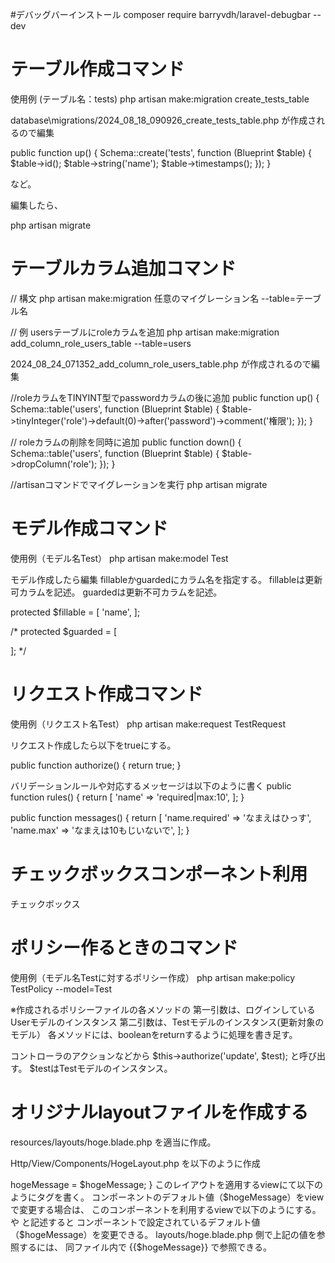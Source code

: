 #デバッグバーインストール
composer require barryvdh/laravel-debugbar --dev

# テーブル作成コマンド
使用例 (テーブル名：tests)
php artisan make:migration create_tests_table

database\migrations/2024_08_18_090926_create_tests_table.php
が作成されるので編集

public function up()
{
    Schema::create('tests', function (Blueprint $table) {
        $table->id();
        $table->string('name');
        $table->timestamps();
    });
}

など。

編集したら、

php artisan migrate

# テーブルカラム追加コマンド
// 構文
php artisan make:migration 任意のマイグレーション名 --table=テーブル名

// 例 usersテーブルにroleカラムを追加
php artisan make:migration add_column_role_users_table --table=users

2024_08_24_071352_add_column_role_users_table.php
が作成されるので編集

//roleカラムをTINYINT型でpasswordカラムの後に追加
public function up()
{
	Schema::table('users', function (Blueprint $table) {
	  $table->tinyInteger('role')->default(0)->after('password')->comment('権限');
	});
}

// roleカラムの削除を同時に追加
public function down()
{
    Schema::table('users', function (Blueprint $table) {
      $table->dropColumn('role');
    });
}

//artisanコマンドでマイグレーションを実行
php artisan migrate


# モデル作成コマンド
使用例（モデル名Test）
php artisan make:model Test

モデル作成したら編集
fillableかguardedにカラム名を指定する。
fillableは更新可カラムを記述。
guardedは更新不可カラムを記述。

protected $fillable = [
    'name',
];

/*
protected $guarded = [
    
];
*/

# リクエスト作成コマンド
使用例（リクエスト名Test）
php artisan make:request TestRequest

リクエスト作成したら以下をtrueにする。

public function authorize()
{
    return true;
}

バリデーションルールや対応するメッセージは以下のように書く
public function rules()
{
    return [
        'name' => 'required|max:10',
    ];
}

public function messages() {
    return [
        'name.required' => 'なまえはひっす',
        'name.max' => 'なまえは10もじいないで',
    ];
}



# チェックボックスコンポーネント利用
<x-checkbox-input name="hoge[]" value="{{hoge}}" :default="$hoge_default" />チェックボックス

# ポリシー作るときのコマンド
使用例（モデル名Testに対するポリシー作成）
php artisan make:policy TestPolicy --model=Test

※作成されるポリシーファイルの各メソッドの
第一引数は、ログインしているUserモデルのインスタンス
第二引数は、Testモデルのインスタンス(更新対象のモデル）
各メソッドには、booleanをreturnするように処理を書き足す。

コントローラのアクションなどから
$this->authorize('update', $test);
と呼び出す。
$testはTestモデルのインスタンス。

# オリジナルlayoutファイルを作成する

resources/layouts/hoge.blade.php
を適当に作成。

Http/View/Components/HogeLayout.php
を以下のように作成

<?php

namespace App\View\Components;

use Illuminate\View\Component;
use Illuminate\View\View;

class HogeLayout extends Component
{
	public function render(): View
	{
		return view('layouts.hoge');
	}
}

このコンポーネントクラスにデフォルト値を与えたい場合は、コンストラクタをつかってメンバ変数を設定する

public $hogeMessage; // これ無いとviewに値が渡らないので注意

public function __construct($hogeMessage="デフォルトメッセージ") { // view側でこのデフォルト値を変更するには、hoge-messageと記述する
	$this->hogeMessage = $hogeMessage;
}

このレイアウトを適用するviewにて以下のようにタグを書く。

<x-hoge-layout>
</x-hoge-layout>

コンポーネントのデフォルト値（$hogeMessage）をviewで変更する場合は、
このコンポーネントを利用するviewで以下のようにする。

<x-hoge-layout hoge-message="なんとか">
や
<x-hoge-layout :hoge-message="$hoge_message">
と記述すると

コンポーネントで設定されているデフォルト値（$hogeMessage）を変更できる。

layouts/hoge.blade.php
側で上記の値を参照するには、
同ファイル内で
{{$hogeMessage}}
で参照できる。

